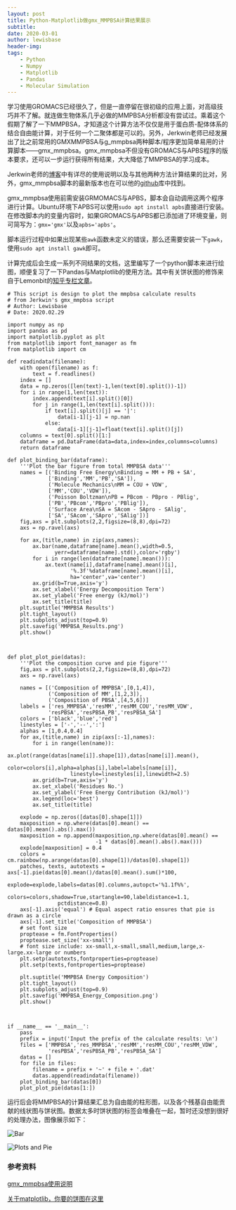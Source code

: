 ```yaml
---
layout: post
title: Python-Matplotlib做gmx_MMPBSA计算结果展示
subtitle:
date: 2020-03-01
author: lewisbase
header-img:
tags: 
    - Python
    - Numpy
    - Matplotlib
    - Pandas
    - Molecular Simulation
---
```



学习使用GROMACS已经很久了，但是一直停留在很初级的应用上面，对高级技巧并不了解。就连做生物体系几乎必做的MMPBSA分析都没有尝试过。乘着这个假期了解了一下MMPBSA，才知道这个计算方法不仅仅是用于蛋白质-配体体系的结合自由能计算，对于任何一个二聚体都是可以的。另外，Jerkwin老师已经发展出了比之前常用的GMXMMPBSA与g_mmpbsa两种脚本/程序更加简单易用的计算脚本——gmx_mmpbsa。gmx_mmpbsa不但没有GROMACS与APBS程序的版本要求，还可以一步运行获得所有结果，大大降低了MMPBSA的学习成本。

Jerkwin老师的[博客](https://jerkwin.github.io/2019/07/31/gmx_mmpbsa%E4%BD%BF%E7%94%A8%E8%AF%B4%E6%98%8E/)中有详尽的使用说明以及与其他两种方法计算结果的比对，另外，gmx_mmpbsa脚本的最新版本也在可以他的[github](https://github.com/Jerkwin/gmxtool/tree/master/gmx_mmpbsa)库中找到。

gmx_mmpbsa使用前需安装GRMOMACS与APBS，脚本会自动调用这两个程序进行计算。Ubuntu环境下APBS可以使用`sudo apt install apbs`直接进行安装。在修改脚本内的变量内容时，如果GROMACS与APBS都已添加进了环境变量，则可简写为：`gmx='gmx'`以及`apbs='apbs'`。

脚本运行过程中如果出现某些`awk`函数未定义的错误，那么还需要安装一下`gawk`，使用`sudo apt install gawk`即可。

计算完成后会生成一系列不同结果的文档，这里编写了一个python脚本来进行绘图，顺便复习了一下Pandas与Matplotlib的使用方法。其中有关饼状图的修饰来自于Lemonbit的[知乎专栏文章](https://zhuanlan.zhihu.com/p/26812779)。


    # This script is design to plot the mmpbsa calculate results
    # from Jerkwin's gmx_mmpbsa script
    # Author: Lewisbase
    # Date: 2020.02.29

    import numpy as np 
    import pandas as pd 
    import matplotlib.pyplot as plt 
    from matplotlib import font_manager as fm
    from matplotlib import cm

    def readindata(filename):
        with open(filename) as f:
            text = f.readlines()
        index = []
        data = np.zeros([len(text)-1,len(text[0].split())-1])
        for i in range(1,len(text)):
            index.append(text[i].split()[0])
            for j in range(1,len(text[i].split())):
                if text[i].split()[j] == '|':
                    data[i-1][j-1] = np.nan
                else:
                    data[i-1][j-1]=float(text[i].split()[j])
        columns = text[0].split()[1:]
        dataframe = pd.DataFrame(data=data,index=index,columns=columns)
        return dataframe

    def plot_binding_bar(dataframe):
        '''Plot the bar figure from total MMPBSA data'''
        names = [('Binding Free Energy\nBinding = MM + PB + SA',
                 ['Binding','MM','PB','SA']),
                 ('Molecule Mechanics\nMM = COU + VDW',
                 ['MM','COU','VDW']),
                 ('Poisson Boltzman\nPB = PBcom - PBpro - PBlig',
                 ['PB','PBcom','PBpro','PBlig']),
                 ('Surface Area\nSA = SAcom - SApro - SAlig',
                 ['SA','SAcom','SApro','SAlig'])]
        fig,axs = plt.subplots(2,2,figsize=(8,8),dpi=72)
        axs = np.ravel(axs)

        for ax,(title,name) in zip(axs,names):
            ax.bar(name,dataframe[name].mean(),width=0.5,
                   yerr=dataframe[name].std(),color='rgby')
            for i in range(len(dataframe[name].mean())):
                ax.text(name[i],dataframe[name].mean()[i],
                        '%.3f'%dataframe[name].mean()[i],
                        ha='center',va='center')
            ax.grid(b=True,axis='y')
            ax.set_xlabel('Energy Decomposition Term')
            ax.set_ylabel('Free energy (kJ/mol)')
            ax.set_title(title)
        plt.suptitle('MMPBSA Results')
        plt.tight_layout()
        plt.subplots_adjust(top=0.9)
        plt.savefig('MMPBSA_Results.png')
        plt.show()



    def plot_plot_pie(datas):
        '''Plot the composition curve and pie figure'''
        fig,axs = plt.subplots(2,2,figsize=(8,8),dpi=72)
        axs = np.ravel(axs)

        names = [('Composition of MMPBSA',[0,1,4]),
                 ('Composition of MM',[1,2,3]),
                 ('Composition of PBSA',[4,5,6])]
        labels = ['res_MMPBSA','resMM','resMM_COU','resMM_VDW',
                 'resPBSA','resPBSA_PB','resPBSA_SA']
        colors = ['black','blue','red']
        linestyles = ['-','--',':']
        alphas = [1,0.4,0.4]
        for ax,(title,name) in zip(axs[:-1],names):
            for i in range(len(name)):
                ax.plot(range(datas[name[i]].shape[1]),datas[name[i]].mean(),
                        color=colors[i],alpha=alphas[i],label=labels[name[i]],
                        linestyle=linestyles[i],linewidth=2.5)
            ax.grid(b=True,axis='y')
            ax.set_xlabel('Residues No.')
            ax.set_ylabel('Free Energy Contribution (kJ/mol)')
            ax.legend(loc='best')
            ax.set_title(title)

        explode = np.zeros([datas[0].shape[1]])
        maxposition = np.where(datas[0].mean() == datas[0].mean().abs().max())
        maxposition = np.append(maxposition,np.where(datas[0].mean() == 
                                -1 * datas[0].mean().abs().max()))
        explode[maxposition] = 0.4
        colors = cm.rainbow(np.arange(datas[0].shape[1])/datas[0].shape[1])
        patches, texts, autotexts = axs[-1].pie(datas[0].mean()/datas[0].mean().sum()*100,
                    explode=explode,labels=datas[0].columns,autopct='%1.1f%%',
                    colors=colors,shadow=True,startangle=90,labeldistance=1.1,
                    pctdistance=0.8)
        axs[-1].axis('equal') # Equal aspect ratio ensures that pie is drawn as a circle
        axs[-1].set_title('Composition of MMPBSA')
        # set font size
        proptease = fm.FontProperties()
        proptease.set_size('xx-small')
        # font size include: xx-small,x-small,small,medium,large,x-large.xx-large or numbers
        plt.setp(autotexts,fontproperties=proptease)
        plt.setp(texts,fontproperties=proptease)

        plt.suptitle('MMPBSA Energy Composition')
        plt.tight_layout()
        plt.subplots_adjust(top=0.9)
        plt.savefig('MMPBSA_Energy_Composition.png')
        plt.show()



    if __name__ == '__main__':
        pass
        prefix = input('Input the prefix of the calculate results: \n')
        files = ['MMPBSA','res_MMPBSA','resMM','resMM_COU','resMM_VDW',
                 'resPBSA','resPBSA_PB','resPBSA_SA']
        datas = []
        for file in files:
            filename = prefix + '~' + file + '.dat'
            datas.append(readindata(filename))
        plot_binding_bar(datas[0])
        plot_plot_pie(datas[1:])


运行后会将MMPBSA的计算结果汇总为自由能的柱形图，以及各个残基自由能贡献的线状图与饼状图。数据太多时饼状图的标签会堆叠在一起，暂时还没想到很好的处理办法，图像展示如下：

![Bar](https://raw.githubusercontent.com/LewisBase/LearnPython/master/Plot_MMPBSA/MMPBSA_Results.png)

![Plots and Pie](https://raw.githubusercontent.com/LewisBase/LearnPython/master/Plot_MMPBSA/MMPBSA_Energy_Composition.png)

### 参考资料

[gmx_mmpbsa使用说明](https://jerkwin.github.io/2019/07/31/gmx_mmpbsa%E4%BD%BF%E7%94%A8%E8%AF%B4%E6%98%8E/)

[关于matplotlib，你要的饼图在这里](https://zhuanlan.zhihu.com/p/26812779)